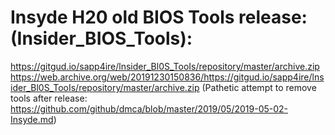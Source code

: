 # Insyde H20 old BIOS Tools release: (Insider_BIOS_Tools):
https://gitgud.io/sapp4ire/lnsider_Bl0S_TooIs/repository/master/archive.zip
https://web.archive.org/web/20191230150836/https://gitgud.io/sapp4ire/lnsider_Bl0S_TooIs/repository/master/archive.zip
(Pathetic attempt to remove tools after release: https://github.com/github/dmca/blob/master/2019/05/2019-05-02-Insyde.md)
